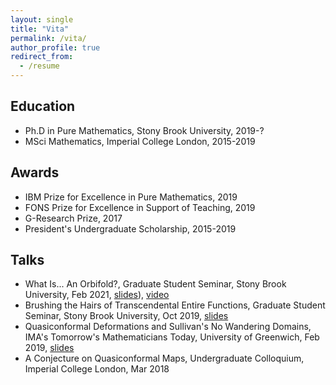 ```yaml
---
layout: single
title: "Vita"
permalink: /vita/
author_profile: true
redirect_from:
  - /resume
---
```


## Education
* Ph.D in Pure Mathematics, Stony Brook University, 2019-?
* MSci Mathematics, Imperial College London, 2015-2019

## Awards
  * IBM Prize for Excellence in Pure Mathematics, 2019
  * FONS Prize for Excellence in Support of Teaching, 2019
  * G-Research Prize, 2017
  * President's Undergraduate Scholarship, 2015-2019

## Talks
  * What Is... An Orbifold?, Graduate Student Seminar, Stony Brook University, Feb 2021, [slides](/files/orbifolds-talk.pdf)), [video](https://youtu.be/AuHZgJ_k9os)
  * Brushing the Hairs of Transcendental Entire Functions, Graduate Student Seminar, Stony Brook University, Oct 2019, [slides](/files/brushing-the-hairs-talk.pdf)
  * Quasiconformal Deformations and Sullivan's No Wandering Domains, IMA's Tomorrow's Mathematicians Today, University of Greenwich, Feb 2019, [slides](/files/qc-deformations-talk.pdf)
  * A Conjecture on Quasiconformal Maps, Undergraduate Colloquium, Imperial College London, Mar 2018
